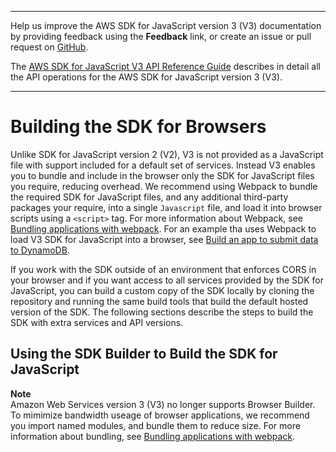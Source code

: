 --------

Help us improve the AWS SDK for JavaScript version 3 \(V3\) documentation by providing feedback using the **Feedback** link, or create an issue or pull request on [GitHub](https://github.com/awsdocs/aws-sdk-for-javascript-v3)\.

 The [AWS SDK for JavaScript V3 API Reference Guide](https://docs.aws.amazon.com/AWSJavaScriptSDK/v3/latest/index.html) describes in detail all the API operations for the AWS SDK for JavaScript version 3 \(V3\)\.

--------

# Building the SDK for Browsers<a name="building-sdk-for-browsers"></a>

Unlike SDK for JavaScript version 2 \(V2\), V3 is not provided as a JavaScript file with support included for a default set of services\. Instead V3 enables you to bundle and include in the browser only the SDK for JavaScript files you require, reducing overhead\. We recommend using Webpack to bundle the required SDK for JavaScript files, and any additional third\-party packages your require, into a single `Javascript` file, and load it into browser scripts using a `<script>` tag\. For more information about Webpack, see [Bundling applications with webpack](webpack.md)\. For an example tha uses Webpack to load V3 SDK for JavaScript into a browser, see [Build an app to submit data to DynamoDB](cross-service-example-submitting-data.md)\.

If you work with the SDK outside of an environment that enforces CORS in your browser and if you want access to all services provided by the SDK for JavaScript, you can build a custom copy of the SDK locally by cloning the repository and running the same build tools that build the default hosted version of the SDK\. The following sections describe the steps to build the SDK with extra services and API versions\.

## Using the SDK Builder to Build the SDK for JavaScript<a name="using-the-sdk-builder"></a>

**Note**  
Amazon Web Services version 3 \(V3\) no longer supports Browser Builder\. To mimimize bandwidth useage of browser applications, we recommend you import named modules, and bundle them to reduce size\. For more information about bundling, see [Bundling applications with webpack](webpack.md)\.